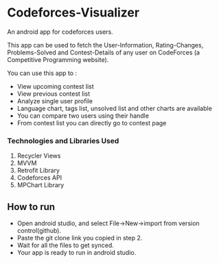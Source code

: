 # Codeforces-Visualizer
An android app for codeforces users.  

This app can be used to fetch the User-Information, Rating-Changes, Problems-Solved and Contest-Details of any user on CodeForces (a Competitive Programming website).

You can use this app to : <br>
 - View upcoming contest list<br>
 - View previous contest list<br>
 - Analyze single user profile<br>
 - Language chart, tags list, unsolved list and other charts are available<br>
 - You can compare two users using their handle<br>
 - From contest list you can directly go to contest page<br>

### Technologies and Libraries Used
1. Recycler Views
2. MVVM
3. Retrofit Library
4. Codeforces API
5. MPChart Library

## How to run  

- Open android studio, and select File->New->import from version control(github).
- Paste the git clone link you copied in step 2.
- Wait for all the files to get synced.
- Your app is ready to run in android studio.
